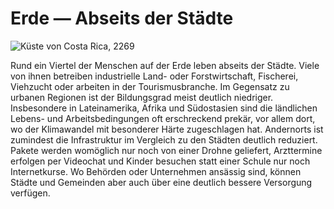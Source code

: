 # Erde — Abseits der Städte

<img src="/books/basic-rules/appendix-origins/earth-rural/earth-rural.png" alt="Küste von Costa Rica, 2269">

Rund ein Viertel der Menschen auf der Erde leben abseits der Städte. Viele von ihnen betreiben industrielle Land- oder Forstwirtschaft, Fischerei, Viehzucht oder arbeiten in der Tourismusbranche. Im Gegensatz zu urbanen Regionen ist der Bildungsgrad meist deutlich niedriger. Insbesondere in Lateinamerika, Afrika und Südostasien sind die ländlichen Lebens- und Arbeitsbedingungen oft erschreckend prekär, vor allem dort, wo der Klimawandel mit besonderer Härte zugeschlagen hat. Andernorts ist zumindest die Infrastruktur im Vergleich zu den Städten deutlich reduziert. Pakete werden womöglich nur noch von einer Drohne geliefert, Arzttermine erfolgen per Videochat und Kinder besuchen statt einer Schule nur noch Internetkurse. Wo Behörden oder Unternehmen ansässig sind, können Städte und Gemeinden aber auch über eine deutlich bessere Versorgung verfügen.
